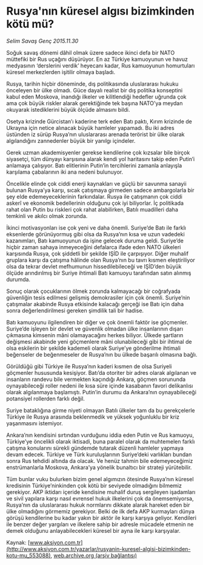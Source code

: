 # Rusya'nın küresel algısı bizimkinden kötü mü?

*Selim Savaş Genç 2015.11.30*

<div class="pNewsDetailMainContent ctx_content" itemprop="articleBody">
 <p>
  Soğuk savaş dönemi dâhil olmak üzere sadece ikinci defa bir NATO müttefiki bir Rus uçağını düşürüyor. En az Türkiye kamuoyunun ve havuz medyasının ‘derslerini verdik’ heyecanı kadar, Rus kamuoyunun homurtuları küresel merkezlerden işitilir olmaya başladı.
 </p>
 <p>
  Rusya, tarihin hiçbir döneminde, dış politikasında uluslararası hukuku önceleyen bir ülke olmadı. Güce dayalı realist bir dış politika konseptini kabul eden Moskova, inandığı ilkeler ve kilitlendiği hedefler uğrunda çok ama çok büyük riskler alarak gerektiğinde tek başına NATO’ya meydan okuyarak istediklerini büyük ölçüde almasını bildi.
 </p>
 <p>
  Osetya krizinde Gürcistan’ı kaderine terk eden Batı paktı, Kırım krizinde de Ukrayna için netice alınacak büyük hamleler yapamadı. Bu iki adres üstünden iz sürüp Rusya’nın uluslararası arenada terörist bir ülke olarak algılandığını zannedenler büyük bir yanılgı içindeler.
 </p>
 <p>
  Gerek uzman akademisyenler gerekse kendilerine çok kızsalar bile birçok siyasetçi, tüm dünyayı karşısına alarak kendi yol haritasını takip eden Putin’i anlamaya çalışıyor. Batı elitlerinin Putin’in tercihlerini zamanla anlayışla karşılama çabalarının iki ana nedeni bulunuyor.
 </p>
 <p>
  Öncelikle elinde çok ciddi enerji kaynakları ve güçlü bir savunma sanayii bulunan Rusya’ya karşı, sıcak çatışmaya girmeden sadece ambargolarla bir şey elde edemeyeceklerinin farkındalar. Rusya ile çatışmanın çok ciddi askerî ve ekonomik bedellerinin olduğunu çok iyi biliyorlar. İç politikada rahat olan Putin bu riskleri çok rahat alabilirken, Batılı muadilleri daha temkinli ve akılcı olmak zorunda.
 </p>
 <p>
  İkinci motivasyonları ise çok yeni ve daha önemli. Suriye’de Batı ile farklı eksenlerde görünüyormuş gibi olsa da Rusya’nın kısa ve uzun vadedeki kazanımları, Batı kamuoyunun da işine gelecek duruma geldi. Suriye’de hiçbir zaman sahaya inmeyeceğini defalarca ifade eden NATO ülkeleri karşısında Rusya, çok şiddetli bir şekilde IŞİD ile çarpışıyor. Diğer muhalif gruplara karşı da çatışma hâlinde olan Rusya’nın bu tavrı kısmen eleştiriliyor olsa da tekrar devlet mefhumunun hissedilebileceği ve IŞİD’den büyük ölçüde arındırılmış bir Suriye ihtimali Batı kamuoyu tarafından satın alınmış durumda.
 </p>
 <p>
  Sonuç olarak çocuklarının ölmek zorunda kalmayacağı bir coğrafyada güvenliğin tesis edilmesi gelişmiş demokrasiler için çok önemli. Suriye’nin çatışmalar akabinde Rusya etkisinde kalacağı gerçeği ise Batı için daha sonra değerlendirilmesi gereken şimdilik tali bir hadise.
 </p>
 <p>
  Batı kamuoyunu ilgilendiren bir diğer ve çok önemli faktör ise göçmenler. Suriye’de işleyen bir devlet ve güvenlik olmadan ülke insanlarının dışarı çıkmasına kimsenin mâni olamayacağını herkes biliyor. Ülkede şartların değişmesi akabinde yeni göçmenlere mâni olunabileceği gibi bir ihtimal de olsa eskilerin bir şekilde kademeli olarak Suriye’ye gönderilme ihtimali beğenseler de beğenmeseler de Rusya’nın bu ülkede başarılı olmasına bağlı.
 </p>
 <p>
  Görüldüğü gibi Türkiye ile Rusya’nın kaderi kısmen de olsa Suriyeli göçmenler hususunda kesişiyor. Batı’da otoriter bir adres olarak algılanan ve insanların randevu bile vermekten kaçındığı Ankara, göçmen sorununda oynayabileceği roller nedeni ile kısa süre içinde kasabanın favori delikanlısı olarak algılanmaya başlamıştı. Putin’in durumu da Ankara’nın oynayabileceği potansiyel rollerden farklı değil.
 </p>
 <p>
  Suriye bataklığına girme niyeti olmayan Batılı ülkeler tam da bu gerekçelerle Türkiye ile Rusya arasında beklenmedik ve yüksek yoğunluklu bir kriz yaşanmasını istemiyor.
 </p>
 <p>
  Ankara’nın kendisini sırtından vurduğunu iddia eden Putin ve Rus kamuoyu, Türkiye’ye öncelikli olarak iktisadi, buna paralel olarak da muhtemelen farklı çatışma konularını sürekli gündemde tutarak düzenli hamleler yapmaya devam edecek. Türkiye ve Türk kuruluşlarının Suriye’deki varlıkları bundan sonra Rus tehdidi altında da olacak. Ve henüz tahmin bile edemeyeceğimiz enstrümanlarla Moskova, Ankara’ya yönelik bunaltıcı bir strateji yürütebilir.
 </p>
 <p>
  Tüm bunlar vuku bulurken bizim genel algımızın ötesinde Rusya’nın küresel kredisinin Türkiye’ninkinden çok kötü bir seviyede olmadığını bilmemiz gerekiyor. AKP iktidarı içeride kendisine muhalif duruş sergileyen işadamları ve sivil yapılara karşı nasıl evrensel hukuk ilkelerini çok da önemsemiyorsa, Rusya’nın da uluslararası hukuk normlarını dikkate alarak hareket eden bir ülke olmadığını görmemiz gerekiyor. Belki de ilk defa AKP kurmayları dünya görüşü kendilerine bu kadar yakın bir aktör ile karşı karşıya geliyor. Kendileri ile benzer değer yargıları ve ilkelere sahip bir adresle mücadele etmenin ne demek olduğunu anlayabilecekleri küresel bir ayna ile karşı karşıyalar.
 </p>
</div>


Kaynak: [www.aksiyon.com.tr](http://www.aksiyon.com.tr/yazarlar/rusyanin-kuresel-algisi-bizimkinden-kotu-mu_553088), [web.archive.org (arşiv bağlantısı)](http://web.archive.org/web/20151212175935/http://www.aksiyon.com.tr/yazarlar/rusyanin-kuresel-algisi-bizimkinden-kotu-mu_553088)
